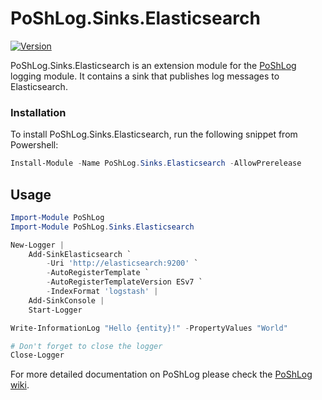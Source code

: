 # PoShLog.Sinks.Elasticsearch

[![Version](https://img.shields.io/powershellgallery/v/poshlog.sinks.Elasticsearch)](https://www.powershellgallery.com/packages/PoShLog.Sinks.Elasticsearch)

PoShLog.Sinks.Elasticsearch is an extension module for the [PoShLog](https://github.com/PoShLog/PoShLog) logging module. It contains a sink that publishes log messages to Elasticsearch.

### Installation

To install PoShLog.Sinks.Elasticsearch, run the following snippet from Powershell:

```ps1
Install-Module -Name PoShLog.Sinks.Elasticsearch -AllowPrerelease
```

## Usage

```ps1
Import-Module PoShLog
Import-Module PoShLog.Sinks.Elasticsearch

New-Logger |
    Add-SinkElasticsearch `
        -Uri 'http://elasticsearch:9200' `
        -AutoRegisterTemplate `
        -AutoRegisterTemplateVersion ESv7 `
        -IndexFormat 'logstash' |
    Add-SinkConsole |
    Start-Logger

Write-InformationLog "Hello {entity}!" -PropertyValues "World"

# Don't forget to close the logger
Close-Logger
```

For more detailed documentation on PoShLog please check the [PoShLog wiki](https://github.com/PoShLog/PoShLog/wiki).
